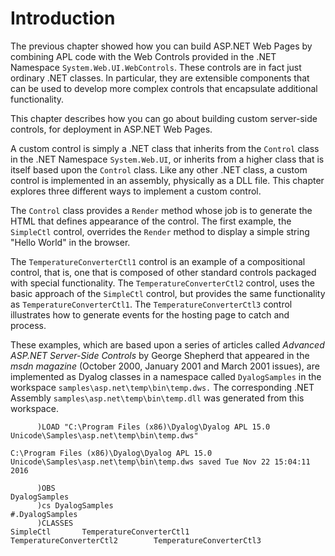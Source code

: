 <h1 class="heading"><span class="name">Introduction</span></h1>

The previous chapter showed how you can build ASP.NET Web Pages by combining APL code with the Web Controls provided in the .NET Namespace `System.Web.UI.WebControls`. These controls are in fact just ordinary .NET classes. In particular, they are extensible components that can be used to develop more complex controls that encapsulate additional functionality.

This chapter describes how you can go about building custom server-side controls, for deployment in ASP.NET Web Pages.

A custom control is simply a .NET class that inherits from the `Control` class in the .NET Namespace `System.Web.UI`, or inherits from a higher class that is itself based upon the `Control` class. Like any other .NET class, a custom control is implemented in an assembly, physically as a DLL file. This chapter explores three different ways to implement a custom control.

The `Control` class provides a `Render` method whose job is to generate the HTML that defines appearance of the control. The first example, the `SimpleCtl` control, overrides the `Render` method to display a simple string "Hello World" in the browser.

The `TemperatureConverterCtl1` control is an example of a compositional control, that is, one that is composed of other standard controls packaged with special functionality. The `TemperatureConverterCtl2` control, uses the basic approach of the `SimpleCtl` control, but provides the same functionality as `TemperatureConverterCtl1`. The `TemperatureConverterCtl3` control illustrates how to generate events for the hosting page to catch and process.

These examples, which are based upon a series of articles called *Advanced ASP.NET Server-Side Controls* by George Shepherd that appeared in the *msdn magazine* (October 2000, January 2001 and March 2001 issues), are implemented as Dyalog classes in a namespace called `DyalogSamples` in the workspace `samples\asp.net\temp\bin\temp.dws.` The corresponding .NET Assembly `samples\asp.net\temp\bin\temp.dll` was generated from this workspace.
```
      )LOAD "C:\Program Files (x86)\Dyalog\Dyalog APL 15.0 Unicode\Samples\asp.net\temp\bin\temp.dws"
```
```apl
C:\Program Files (x86)\Dyalog\Dyalog APL 15.0 Unicode\Samples\asp.net\temp\bin\temp.dws saved Tue Nov 22 15:04:11 2016
```
```
      )OBS
DyalogSamples
      )cs DyalogSamples
#.DyalogSamples
      )CLASSES
SimpleCtl       TemperatureConverterCtl1        TemperatureConverterCtl2        TemperatureConverterCtl3
```
